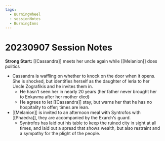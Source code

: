 ```yaml
---
tags:
  - BurningWheel
  - sessionNotes
  - BurningInns
---
```

# 20230907 Session Notes
**Strong Start:** [[Cassandra]] meets her uncle again while [[Melanion]] does politics
- Cassandra is waffling on whether to knock on the door when it opens.  She is shocked, but identifies herself as the daughter of Ieria to her Uncle Zografikis and he invites them in.
	- He hasn't seen her in nearly 20 years (her father never brought her to Enkavma after her mother died)
	- He agrees to let [[Cassandra]] stay, but warns her that he has no hospitality to offer; times are lean.
- [[Melanion]] is invited to an afternoon meal with Syntrofos with [[Phaedra]], they are accompanied by the Exarch's guard.
	- Syntrofos has laid out his table to keep the ruined city in sight at all times, and laid out a spread that shows wealth, but also restraint and a sympathy for the plight of the people.
